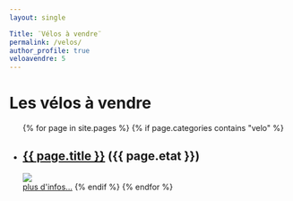 ```yaml
---
layout: single

Title: ¨Vélos à vendre¨
permalink: /velos/
author_profile: true
veloavendre: 5
---
```

# Les vélos à vendre
<ul>
  {% for page in site.pages %}
    {% if page.categories contains "velo" %}
        <li>
            <h2><a href="{{ page.url }}"> {{ page.title }}</a> ({{ page.etat }})</h2>
            <a href="{{ page.url }}"><img src="{{ page.image1 }}"></a>
        </li>
        <a href="{{ page.url }}"> plus d'infos...</a> 
    {% endif %}
  {% endfor %}
</ul>


